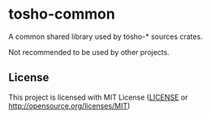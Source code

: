 # tosho-common

A common shared library used by tosho-* sources crates.

Not recommended to be used by other projects.

## License

This project is licensed with MIT License ([LICENSE](https://github.com/noaione/tosho-mango/blob/master/LICENSE) or http://opensource.org/licenses/MIT)
